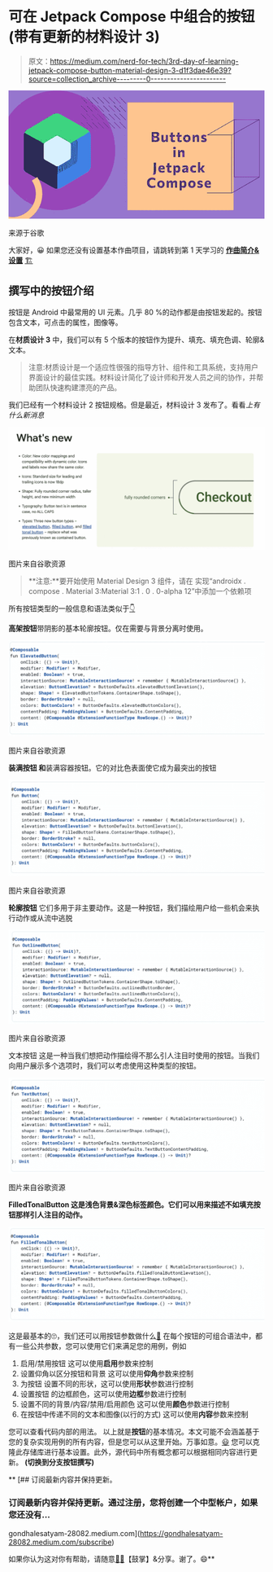 # 可在 Jetpack Compose 中组合的按钮(带有更新的材料设计 3)

> 原文：<https://medium.com/nerd-for-tech/3rd-day-of-learning-jetpack-compose-button-material-design-3-d1f3dae46e39?source=collection_archive---------0----------------------->

![](img/1cc772dc4d3ed50e658fb281f346b8c9.png)

来源于谷歌

大家好，😀
如果您还没有设置基本作曲项目，请跳转到第 1 天学习的 [**作曲简介&设置**](https://gondhalesatyam-28082.medium.com/1st-day-of-learning-jetpack-compose-db3865bc5ca4) [🏗️](https://emojipedia.org/building-construction/)

## 撰写中的按钮介绍

按钮是 Android 中最常用的 UI 元素。几乎 80 %的动作都是由按钮发起的。按钮包含文本，可点击的属性，图像等。

在**材质设计 3** 中，我们可以有 5 个版本的按钮作为提升、填充、填充色调、轮廓&文本。

> 注意:材质设计是一个适应性很强的指导方针、组件和工具系统，支持用户界面设计的最佳实践。材料设计简化了设计师和开发人员之间的协作，并帮助团队快速构建漂亮的产品。

我们已经有一个材料设计 2 按钮规格。但是最近，材料设计 3 发布了。看看*上有什么新消息*

![](img/34cdcdb29f729c2288df02cb50287354.png)

图片来自谷歌资源

> **注意:**要开始使用 Material Design 3 组件，请在
> 实现“androidx . compose . Material 3:Material 3:1 . 0 . 0-alpha 12”中添加一个依赖项

所有按钮类型的一般信息和语法类似于[👇](https://emojipedia.org/backhand-index-pointing-down/)

**高架按钮**带阴影的基本轮廓按钮。仅在需要与背景分离时使用。

![](img/bead25d3c49776f7d07b3de7ae72eb3e.png)

图片来自谷歌资源

**装满按钮
和**装满容器按钮。它的对比色表面使它成为最突出的按钮

![](img/4a4891e6b91bb296ce53a939c375e0de.png)

图片来自谷歌资源

**轮廓按钮** 它们多用于非主要动作。这是一种按钮，我们描绘用户给一些机会来执行动作或从流中逃脱

![](img/adbb2ddc269e70660ccd289b69448239.png)

图片来自谷歌资源

文本按钮
这是一种当我们想把动作描绘得不那么引人注目时使用的按钮。当我们向用户展示多个选项时，我们可以考虑使用这种类型的按钮。

![](img/847178e6bb0b38953786ef87f2036406.png)

图片来自谷歌资源

**FilledTonalButton
这是浅色背景&深色标签颜色。它们可以用来描述不如填充按钮那样引人注目的动作。**

![](img/ba516881ab44fd19ea2ada324e6c1a8d.png)

这是最基本的🙄，我们还可以用按钮参数做什么[🤔](https://emojipedia.org/thinking-face/)
在每个按钮的可组合语法中，都有一些公共参数，您可以使用它们来满足您的用例，例如

1.  启用/禁用按钮
    这可以使用**启用**参数来控制
2.  设置仰角以区分按钮和背景
    这可以使用**仰角**参数来控制
3.  为按钮
    设置不同的形状，这可以使用**形状**参数进行控制
4.  设置按钮
    的边框颜色，这可以使用**边框**参数进行控制
5.  设置不同的背景/内容/禁用/启用颜色
    这可以使用**颜色**参数进行控制
6.  在按钮中传递不同的文本和图像(以行的方式)
    这可以使用**内容**参数来控制

您可以查看代码内部的用法。
以上就是**按钮**的基本情况。本文可能不会涵盖基于您的复杂实现用例的所有内容，但是您可以从这里开始。万事如意。[😃](https://emojipedia.org/grinning-face-with-big-eyes/)
您可以克隆此存储库进行基本设置。此外，源代码中所有概念都可以根据相同内容进行更新。
[](https://github.com/SatyamGondhale/LearnCompose)**(切换到分支按钮撰写)**

**[](https://gondhalesatyam-28082.medium.com/subscribe) [## 订阅最新内容并保持更新。

### 订阅最新内容并保持更新。通过注册，您将创建一个中型帐户，如果您还没有…

gondhalesatyam-28082.medium.com](https://gondhalesatyam-28082.medium.com/subscribe) 

如果你认为这对你有帮助，请随意[👏🏻](https://emojipedia.org/clapping-hands-light-skin-tone/)【鼓掌】&分享。谢了。😄**